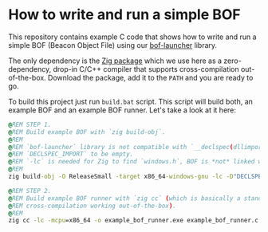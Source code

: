 # How to write and run a simple BOF

This repository contains example C code that shows how to write and run a simple BOF (Beacon Object File) using our [bof-launcher](https://github.com/The-Z-Labs/bof-launcher) library.

The only dependency is the [Zig package](https://ziglang.org/download/) which we use here as a zero-dependency, drop-in C/C++ compiler that supports cross-compilation out-of-the-box. Download the package, add it to the `PATH` and you are ready to go.

To build this project just run `build.bat` script. This script will build both, an example BOF and an example BOF runner. Let's take a look at it here:

```bat
@REM STEP 1.
@REM Build example BOF with `zig build-obj`.
@REM
@REM `bof-launcher` library is not compatible with `__declspec(dllimport)` so we define
@REM `DECLSPEC_IMPORT` to be empty.
@REM `-lc` is needed for Zig to find `windows.h`, BOF is *not* linked with libc (but can still use it).
@REM
zig build-obj -O ReleaseSmall -target x86_64-windows-gnu -lc -D"DECLSPEC_IMPORT=" example_bof.c

@REM STEP 2.
@REM Build example BOF runner with `zig cc` (which is basically a standalone, zero-dependency `clang` with
@REM cross-compilation working out-of-the-box).
@REM
zig cc -lc -mcpu=x86_64 -o example_bof_runner.exe example_bof_runner.c bof-launcher_win_x64.lib ole32.lib ws2_32.lib
```
